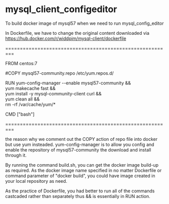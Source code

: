 # mysql_client_configeditor
To build docker image of mysql57 when we need to run mysql_config_editor

In Dockerfile, we have to change the original content downloaded via https://hub.docker.com/r/widdpim/mysql-client/dockerfile

=========================================================

FROM centos:7

#COPY mysql57-community.repo /etc/yum.repos.d/

RUN yum-config-manager --enable mysql57-community && \
    yum makecache fast && \
    yum install -y mysql-community-client curl && \
    yum clean all && \
    rm -rf /var/cache/yum/*

CMD ["bash"]

=========================================================

the reason why we comment out the COPY action of repo file into docker but use yum insteaded.
yum-config-manager is to allow you config and enable the repository of mysql57-community the download and install through it.

By running the command build.sh, you can get the docker image build-up as required.
As the docker image name specified in no matter Dockerfile or command parameter of "docker build", you could have image created in your local repository as need.

As the practice of Dockerfile, you had better to run all of the commands castcaded rather than separately thus && is essentially in RUN action.
